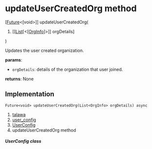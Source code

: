 
<div>

# updateUserCreatedOrg method

</div>


[[Future](https://api.flutter.dev/flutter/dart-core/Future-class.html)\<[void\>]]
updateUserCreatedOrg(

1.  [[[List](https://api.flutter.dev/flutter/dart-core/List-class.md)[\<[[OrgInfo](../../models_organization_org_info/OrgInfo-class.md)]\>]]
    orgDetails]

)



Updates the user created organization.

**params**:

-   `orgDetails`: details of the organization that user joined.

**returns**: None



## Implementation

``` language-dart
Future<void> updateUserCreatedOrg(List<OrgInfo> orgDetails) async 
```







1.  [talawa](../../index.md)
2.  [user_config](../../services_user_config/)
3.  [UserConfig](../../services_user_config/UserConfig-class.md)
4.  updateUserCreatedOrg method

##### UserConfig class







